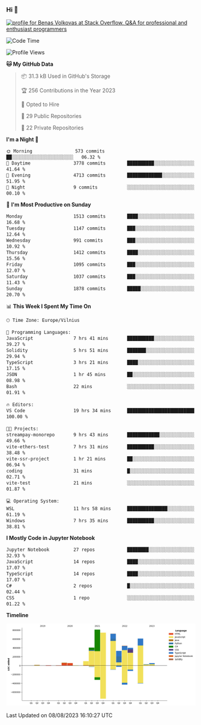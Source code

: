 ### Hi 👋
<a href="https://stackoverflow.com/users/14954249/benas-volkovas"><img src="https://stackoverflow.com/users/flair/14954249.png?theme=dark" width="208" height="58" alt="profile for Benas Volkovas at Stack Overflow, Q&amp;A for professional and enthusiast programmers" title="profile for Benas Volkovas at Stack Overflow, Q&amp;A for professional and enthusiast programmers"></a>

<!--START_SECTION:waka-->
![Code Time](http://img.shields.io/badge/Code%20Time-1%2C542%20hrs%2054%20mins-blue)

![Profile Views](http://img.shields.io/badge/Profile%20Views-0-blue)

**🐱 My GitHub Data** 

> 📦 31.3 kB Used in GitHub's Storage 
 > 
> 🏆 256 Contributions in the Year 2023
 > 
> 💼 Opted to Hire
 > 
> 📜 29 Public Repositories 
 > 
> 🔑 22 Private Repositories 
 > 
**I'm a Night 🦉** 

```text
🌞 Morning                573 commits         ██░░░░░░░░░░░░░░░░░░░░░░░   06.32 % 
🌆 Daytime                3778 commits        ██████████░░░░░░░░░░░░░░░   41.64 % 
🌃 Evening                4713 commits        █████████████░░░░░░░░░░░░   51.95 % 
🌙 Night                  9 commits           ░░░░░░░░░░░░░░░░░░░░░░░░░   00.10 % 
```
📅 **I'm Most Productive on Sunday** 

```text
Monday                   1513 commits        ████░░░░░░░░░░░░░░░░░░░░░   16.68 % 
Tuesday                  1147 commits        ███░░░░░░░░░░░░░░░░░░░░░░   12.64 % 
Wednesday                991 commits         ███░░░░░░░░░░░░░░░░░░░░░░   10.92 % 
Thursday                 1412 commits        ████░░░░░░░░░░░░░░░░░░░░░   15.56 % 
Friday                   1095 commits        ███░░░░░░░░░░░░░░░░░░░░░░   12.07 % 
Saturday                 1037 commits        ███░░░░░░░░░░░░░░░░░░░░░░   11.43 % 
Sunday                   1878 commits        █████░░░░░░░░░░░░░░░░░░░░   20.70 % 
```


📊 **This Week I Spent My Time On** 

```text
🕑︎ Time Zone: Europe/Vilnius

💬 Programming Languages: 
JavaScript               7 hrs 41 mins       ██████████░░░░░░░░░░░░░░░   39.27 % 
Solidity                 5 hrs 51 mins       ███████░░░░░░░░░░░░░░░░░░   29.94 % 
TypeScript               3 hrs 21 mins       ████░░░░░░░░░░░░░░░░░░░░░   17.15 % 
JSON                     1 hr 45 mins        ██░░░░░░░░░░░░░░░░░░░░░░░   08.98 % 
Bash                     22 mins             ░░░░░░░░░░░░░░░░░░░░░░░░░   01.91 % 

🔥 Editors: 
VS Code                  19 hrs 34 mins      █████████████████████████   100.00 % 

🐱‍💻 Projects: 
streampay-monorepo       9 hrs 43 mins       ████████████░░░░░░░░░░░░░   49.66 % 
vite-ethers-test         7 hrs 31 mins       ██████████░░░░░░░░░░░░░░░   38.48 % 
vite-ssr-project         1 hr 21 mins        ██░░░░░░░░░░░░░░░░░░░░░░░   06.94 % 
coding                   31 mins             █░░░░░░░░░░░░░░░░░░░░░░░░   02.71 % 
vite-test                21 mins             ░░░░░░░░░░░░░░░░░░░░░░░░░   01.87 % 

💻 Operating System: 
WSL                      11 hrs 58 mins      ███████████████░░░░░░░░░░   61.19 % 
Windows                  7 hrs 35 mins       ██████████░░░░░░░░░░░░░░░   38.81 % 
```

**I Mostly Code in Jupyter Notebook** 

```text
Jupyter Notebook         27 repos            ████████░░░░░░░░░░░░░░░░░   32.93 % 
JavaScript               14 repos            ████░░░░░░░░░░░░░░░░░░░░░   17.07 % 
TypeScript               14 repos            ████░░░░░░░░░░░░░░░░░░░░░   17.07 % 
C#                       2 repos             █░░░░░░░░░░░░░░░░░░░░░░░░   02.44 % 
CSS                      1 repo              ░░░░░░░░░░░░░░░░░░░░░░░░░   01.22 % 
```



**Timeline**

![Lines of Code chart](https://raw.githubusercontent.com/BenasVolkovas/BenasVolkovas/main/assets/bar_graph.png)


 Last Updated on 08/08/2023 16:10:27 UTC
<!--END_SECTION:waka-->
